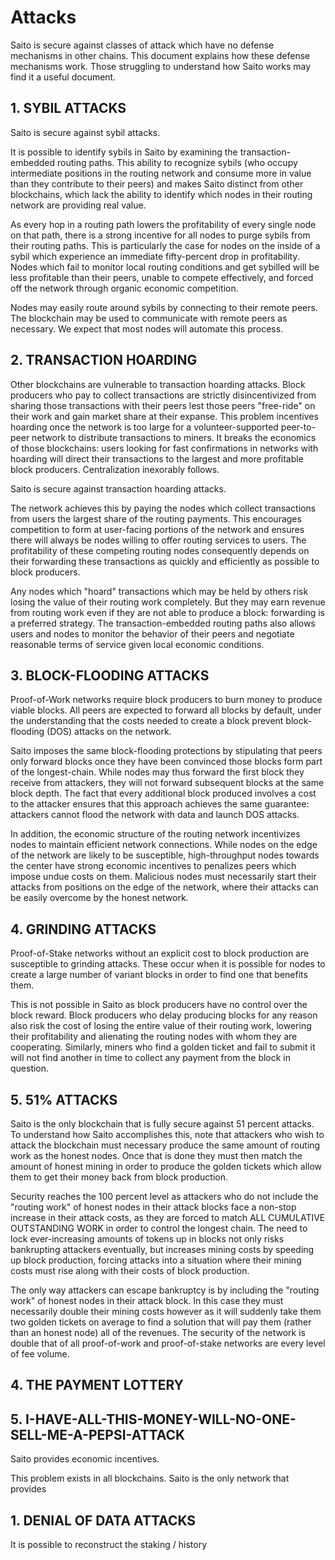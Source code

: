 # Attacks

Saito is secure against classes of attack which have no defense mechanisms in other chains. This document explains how these defense mechanisms work. Those struggling to understand how Saito works may find it a useful document.


## 1. SYBIL ATTACKS

Saito is secure against sybil attacks.

It is possible to identify sybils in Saito by examining the transaction-embedded routing paths. This ability to recognize sybils (who occupy intermediate positions in the routing network and consume more in value than they contribute to their peers) and makes Saito distinct from other blockchains, which lack the ability to identify which nodes in their routing network are providing real value.

As every hop in a routing path lowers the profitability of every single node on that path, there is a strong incentive for all nodes to purge sybils from their routing paths. This is particularly the case for nodes on the inside of a sybil which experience an immediate fifty-percent drop in profitability. Nodes which fail to monitor local routing conditions and get sybilled will be less profitable than their peers, unable to compete effectively, and forced off the network through organic economic competition.

Nodes may easily route around sybils by connecting to their remote peers. The blockchain may be used to communicate with remote peers as necessary. We expect that most nodes will automate this process. 



## 2. TRANSACTION HOARDING

Other blockchains are vulnerable to transaction hoarding attacks. Block producers who pay to collect transactions are strictly disincentivized from sharing those transactions with their peers lest those peers "free-ride" on their work and gain market share at their expanse. This problem incentives hoarding once the network is too large for a volunteer-supported peer-to-peer network to distribute transactions to miners. It breaks the economics of those blockchains: users looking for fast confirmations in networks with hoarding will direct their transactions to the largest and more profitable block producers. Centralization inexorably follows.

Saito is secure against transaction hoarding attacks.

The network achieves this by paying the nodes which collect transactions from users the largest share of the routing payments. This encourages competition to form at user-facing portions of the network and ensures there will always be nodes willing to offer routing services to users. The profitability of these competing routing nodes consequently depends on their forwarding these transactions as quickly and efficiently as possible to block producers. 

Any nodes which "hoard" transactions which may be held by others risk losing the value of their routing work completely. But they may earn revenue from routing work even if they are not able to produce a block: forwarding is a preferred strategy. The transaction-embedded routing paths also allows users and nodes to monitor the behavior of their peers and negotiate reasonable terms of service given local economic conditions.


## 3. BLOCK-FLOODING ATTACKS

Proof-of-Work networks require block producers to burn money to produce viable blocks. All peers are expected to forward all blocks by default, under the understanding that the costs needed to create a block prevent block-flooding (DOS) attacks on the network.

Saito imposes the same block-flooding protections by stipulating that peers only forward blocks once they have been convinced those blocks form part of the longest-chain. While nodes may thus forward the first block they receive from attackers, they will not forward subsequent blocks at the same block depth. The fact that every additional block produced involves a cost to the attacker ensures that this approach achieves the same guarantee: attackers cannot flood the network with data and launch DOS attacks.

In addition, the economic structure of the routing network incentivizes nodes to maintain efficient network connections. While nodes on the edge of the network are likely to be susceptible, high-throughput nodes towards the center have strong economic incentives to penalizes peers which impose undue costs on them. Malicious nodes must necessarily start their attacks from positions on the edge of the network, where their attacks can be easily overcome by the honest network.


## 4. GRINDING ATTACKS

Proof-of-Stake networks without an explicit cost to block production are susceptible to grinding attacks. These occur when it is possible for nodes to create a large number of variant blocks in order to find one that benefits them.

This is not possible in Saito as block producers have no control over the block reward. Block producers who delay producing blocks for any reason also risk the cost of losing the entire value of their routing work, lowering their profitability and alienating the routing nodes with whom they are cooperating. Similarly, miners who find a golden ticket and fail to submit it will not find another in time to collect any payment from the block in question.



## 5. 51\% ATTACKS

Saito is the only blockchain that is fully secure against 51 percent attacks. To understand how Saito accomplishes this, note that attackers who wish to attack the blockchain must necessary produce the same amount of routing work as the honest nodes. Once that is done they must then match the amount of honest mining in order to produce the golden tickets which allow them to get their money back from block production.

Security reaches the 100 percent level as attackers who do not include the "routing work" of honest nodes in their attack blocks face a non-stop increase in their attack costs, as they are forced to match ALL CUMULATIVE OUTSTANDING WORK in order to control the longest chain. The need to lock ever-increasing amounts of tokens up in blocks not only risks bankrupting attackers eventually, but increases mining costs by speeding up block production, forcing attacks into a situation where their mining costs must rise along with their costs of block production.

The only way attackers can escape bankruptcy is by including the "routing work" of honest nodes in their attack block. In this case they must necessarily double their mining costs however as it will suddenly take them two golden tickets on average to find a solution that will pay them (rather than an honest node) all of the revenues. The security of the network is double that of all proof-of-work and proof-of-stake networks are every level of fee volume.



## 4. THE PAYMENT LOTTERY

## 5. I-HAVE-ALL-THIS-MONEY-WILL-NO-ONE-SELL-ME-A-PEPSI-ATTACK

Saito provides economic incentives. 

This problem exists in all blockchains. Saito is the only network that provides


## 1. DENIAL OF DATA ATTACKS


It is possible to reconstruct the staking / history 





